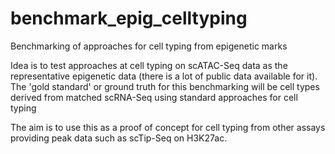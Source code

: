 # benchmark_epig_celltyping
Benchmarking of approaches for cell typing from epigenetic marks

Idea is to test approaches at cell typing on scATAC-Seq data as the representative epigenetic data 
(there is a lot of public data available for it). The 'gold standard' or ground truth for this benchmarking
will be cell types derived from matched scRNA-Seq using standard approaches for cell typing 


The aim is to use this as a proof of concept for cell typing from other assays providing peak data such as scTip-Seq on H3K27ac. 
